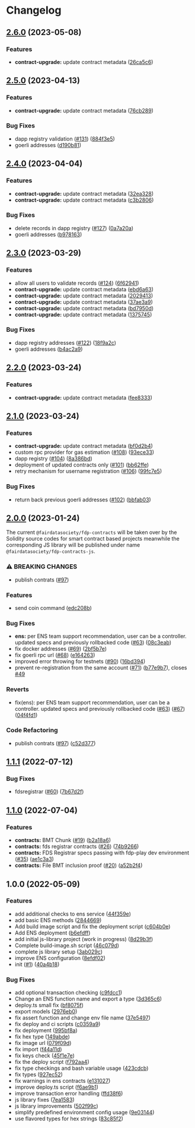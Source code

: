 # Changelog

## [2.6.0](https://github.com/fairDataSociety/fdp-contracts/compare/fdp-contracts-main-v2.5.0...fdp-contracts-main-v2.6.0) (2023-05-08)


### Features

* **contract-upgrade:** update contract metadata ([26ca5c6](https://github.com/fairDataSociety/fdp-contracts/commit/26ca5c695565091cacf8f08acb11809dfcd82692))

## [2.5.0](https://github.com/fairDataSociety/fdp-contracts/compare/fdp-contracts-main-v2.4.0...fdp-contracts-main-v2.5.0) (2023-04-13)


### Features

* **contract-upgrade:** update contract metadata ([76cb289](https://github.com/fairDataSociety/fdp-contracts/commit/76cb289a975e9745c67762e0b306967ec61ca9d5))


### Bug Fixes

* dapp registry validation ([#131](https://github.com/fairDataSociety/fdp-contracts/issues/131)) ([884f3e5](https://github.com/fairDataSociety/fdp-contracts/commit/884f3e545752ce7a53316377d7ef9c3b8acdc71b))
* goerli addresses ([d190b81](https://github.com/fairDataSociety/fdp-contracts/commit/d190b8120a95289b52c8d76a8fd93aa6aa68e213))

## [2.4.0](https://github.com/fairDataSociety/fdp-contracts/compare/fdp-contracts-main-v2.3.0...fdp-contracts-main-v2.4.0) (2023-04-04)


### Features

* **contract-upgrade:** update contract metadata ([32ea328](https://github.com/fairDataSociety/fdp-contracts/commit/32ea3285d9b038117f5f8f462ca782201a0b1073))
* **contract-upgrade:** update contract metadata ([c3b2806](https://github.com/fairDataSociety/fdp-contracts/commit/c3b2806adb3e1c6235b2e9c46509e9b42aa819be))


### Bug Fixes

* delete records in dapp registry ([#127](https://github.com/fairDataSociety/fdp-contracts/issues/127)) ([0a7a20a](https://github.com/fairDataSociety/fdp-contracts/commit/0a7a20a62db74bf0167709bdd77890edc1f8a014))
* goerli addresses ([b978163](https://github.com/fairDataSociety/fdp-contracts/commit/b978163a6926b6bb92101f627d0bcbab594172ff))

## [2.3.0](https://github.com/fairDataSociety/fdp-contracts/compare/fdp-contracts-main-v2.2.0...fdp-contracts-main-v2.3.0) (2023-03-29)


### Features

* allow all users to validate records ([#124](https://github.com/fairDataSociety/fdp-contracts/issues/124)) ([6f62941](https://github.com/fairDataSociety/fdp-contracts/commit/6f62941a7efe592c11e9eb67331a056d0289051e))
* **contract-upgrade:** update contract metadata ([ebd6a63](https://github.com/fairDataSociety/fdp-contracts/commit/ebd6a63e31d447d9de93cd69332530f745fcde95))
* **contract-upgrade:** update contract metadata ([2029413](https://github.com/fairDataSociety/fdp-contracts/commit/20294130487d5baf9bca4a66fcf708c0487275a3))
* **contract-upgrade:** update contract metadata ([37ae3a9](https://github.com/fairDataSociety/fdp-contracts/commit/37ae3a964fa72c65f811cbdf86dc848ebd301519))
* **contract-upgrade:** update contract metadata ([bd7950d](https://github.com/fairDataSociety/fdp-contracts/commit/bd7950d0bb2ff606af734101f42291c4299662bd))
* **contract-upgrade:** update contract metadata ([1375745](https://github.com/fairDataSociety/fdp-contracts/commit/1375745d3cc1d648c1014bbcfde66e7490f576fe))


### Bug Fixes

* dapp registry addresses ([#122](https://github.com/fairDataSociety/fdp-contracts/issues/122)) ([18f9a2c](https://github.com/fairDataSociety/fdp-contracts/commit/18f9a2cabbaec5742d12d8ec10acfe25397d39d3))
* goerli addresses ([b4ac2a9](https://github.com/fairDataSociety/fdp-contracts/commit/b4ac2a902b0fa238ad7b370ba5790daaf3c8f432))

## [2.2.0](https://github.com/fairDataSociety/fdp-contracts/compare/fdp-contracts-main-v2.1.0...fdp-contracts-main-v2.2.0) (2023-03-24)


### Features

* **contract-upgrade:** update contract metadata ([fee8333](https://github.com/fairDataSociety/fdp-contracts/commit/fee83338878e5d39d6d88e06ddd0dc17b25a4c6d))

## [2.1.0](https://github.com/fairDataSociety/fdp-contracts/compare/fdp-contracts-main-v2.0.0...fdp-contracts-main-v2.1.0) (2023-03-24)


### Features

* **contract-upgrade:** update contract metadata ([bf0d2b4](https://github.com/fairDataSociety/fdp-contracts/commit/bf0d2b4d71c95116302eac580a72e48d17d587c1))
* custom rpc provider for gas estimation ([#108](https://github.com/fairDataSociety/fdp-contracts/issues/108)) ([93ece33](https://github.com/fairDataSociety/fdp-contracts/commit/93ece33f09d72b9c8a96d747188de8e35aac2608))
* dapp registry ([#104](https://github.com/fairDataSociety/fdp-contracts/issues/104)) ([8a386bd](https://github.com/fairDataSociety/fdp-contracts/commit/8a386bda6c1019ed9d1fac777dc6e40fcc1591cb))
* deployment of updated contracts only ([#101](https://github.com/fairDataSociety/fdp-contracts/issues/101)) ([bb62ffe](https://github.com/fairDataSociety/fdp-contracts/commit/bb62ffe465a94df767cb140eae79b12e8a5b629d))
* retry mechanism for username registration ([#106](https://github.com/fairDataSociety/fdp-contracts/issues/106)) ([99fc7e5](https://github.com/fairDataSociety/fdp-contracts/commit/99fc7e5c0045eac2d6dbd6b704ad7f946723816a))


### Bug Fixes

* return back previous goerli addresses ([#102](https://github.com/fairDataSociety/fdp-contracts/issues/102)) ([bbfab03](https://github.com/fairDataSociety/fdp-contracts/commit/bbfab03ce882297c4bb325a65f7ecceb090cc97d))

## [2.0.0](https://github.com/fairDataSociety/fdp-contracts/compare/fdp-contracts-main-v1.1.1...fdp-contracts-main-v2.0.0) (2023-01-24)

The current `@fairdatasociety/fdp-contracts` will be taken over by the Solidity source codes for smart contract based projects meanwhile the corresponding JS library will be published under name `@fairdatasociety/fdp-contracts-js`.


### ⚠ BREAKING CHANGES

* publish contrats ([#97](https://github.com/fairDataSociety/fdp-contracts/issues/97))

### Features

* send coin command ([edc208b](https://github.com/fairDataSociety/fdp-contracts/commit/edc208ba8f863176e164cd18bbd0388b73a70cf6))


### Bug Fixes

* **ens:** per ENS team support recommendation, user can be a controller. updated specs and previously rollbacked code ([#63](https://github.com/fairDataSociety/fdp-contracts/issues/63)) ([08c3eab](https://github.com/fairDataSociety/fdp-contracts/commit/08c3eab91c446f9365325d12644b9583b2646a76))
* fix docker addresses ([#69](https://github.com/fairDataSociety/fdp-contracts/issues/69)) ([2bf5b7e](https://github.com/fairDataSociety/fdp-contracts/commit/2bf5b7e8969bf3505c96518e13f6f78dc0f5fc4f))
* fix goerli rpc url ([#68](https://github.com/fairDataSociety/fdp-contracts/issues/68)) ([e164263](https://github.com/fairDataSociety/fdp-contracts/commit/e164263c3876c4d5d7ba2672bc9a8125958087c4))
* improved error throwing for testnets ([#90](https://github.com/fairDataSociety/fdp-contracts/issues/90)) ([16bd394](https://github.com/fairDataSociety/fdp-contracts/commit/16bd39429d5d30065cf2c5f99e7296a72c109a01))
* prevent re-registration from the same account ([#71](https://github.com/fairDataSociety/fdp-contracts/issues/71)) ([b77e9b7](https://github.com/fairDataSociety/fdp-contracts/commit/b77e9b7053303ecb5d229ffe76cfebc7af4a423e)), closes [#49](https://github.com/fairDataSociety/fdp-contracts/issues/49)


### Reverts

* fix(ens): per ENS team support recommendation, user can be a controller. updated specs and previously rollbacked code ([#63](https://github.com/fairDataSociety/fdp-contracts/issues/63)) ([#67](https://github.com/fairDataSociety/fdp-contracts/issues/67)) ([04f4fd1](https://github.com/fairDataSociety/fdp-contracts/commit/04f4fd1a8fc479778bb7761dafc15a98ad13953e))


### Code Refactoring

* publish contrats ([#97](https://github.com/fairDataSociety/fdp-contracts/issues/97)) ([c52d377](https://github.com/fairDataSociety/fdp-contracts/commit/c52d3772861f4ddce25d6b0794c1761ab052388e))

## [1.1.1](https://github.com/fairDataSociety/fdp-contracts/compare/fdp-contracts-main-v1.1.0...fdp-contracts-main-v1.1.1) (2022-07-12)


### Bug Fixes

* fdsregistrar ([#60](https://github.com/fairDataSociety/fdp-contracts/issues/60)) ([7b67d2f](https://github.com/fairDataSociety/fdp-contracts/commit/7b67d2fd3d5f408e10c1ba6f44c83c242a158c3e))

## [1.1.0](https://github.com/fairDataSociety/fdp-contracts/compare/v1.0.0...v1.1.0) (2022-07-04)


### Features

* **contracts:** BMT Chunk  ([#19](https://github.com/fairDataSociety/fdp-contracts/issues/19)) ([b2a18a6](https://github.com/fairDataSociety/fdp-contracts/commit/b2a18a6a298fc07294f785187dacf3ff8ba590df))
* **contracts:** fds registrar contracts ([#26](https://github.com/fairDataSociety/fdp-contracts/issues/26)) ([74b9266](https://github.com/fairDataSociety/fdp-contracts/commit/74b9266ddede0c37f05719115f037aab33f33827))
* **contracts:** FDS Registrar specs passing with fdp-play dev environment ([#35](https://github.com/fairDataSociety/fdp-contracts/issues/35)) ([ae1c3a3](https://github.com/fairDataSociety/fdp-contracts/commit/ae1c3a3efa52377ee1fb5dbae21ce6ff69108ce5))
* **contracts:** File BMT inclusion proof ([#20](https://github.com/fairDataSociety/fdp-contracts/issues/20)) ([a52b2f4](https://github.com/fairDataSociety/fdp-contracts/commit/a52b2f4819371b17d4bf6f3818076917b1ae0782))

## 1.0.0 (2022-05-09)


### Features

* add additional checks to ens service ([44f359e](https://github.com/fairDataSociety/fdp-contracts/commit/44f359e42d311e8c21432fbf791b81c30184037f))
* add basic ENS methods ([2844669](https://github.com/fairDataSociety/fdp-contracts/commit/2844669ffd8429be1f47f7505542bec63c23cc15))
* Add build image script and fix the deployment script ([c604b0e](https://github.com/fairDataSociety/fdp-contracts/commit/c604b0e9e9adca515cd1d6645c3580e968383214))
* Add ENS deployment ([b6efdff](https://github.com/fairDataSociety/fdp-contracts/commit/b6efdff988bb0d033f57f9dd5a7e024ca0273210))
* add initial js-library project (work in progress) ([8d29b3f](https://github.com/fairDataSociety/fdp-contracts/commit/8d29b3f1b5d6bc067db682374c793eadb6fb12ba))
* Complete build-image.sh script ([46c079d](https://github.com/fairDataSociety/fdp-contracts/commit/46c079d0a278cee40bc9e39f6bf9c79d13caea94))
* complete js library setup ([3ab029c](https://github.com/fairDataSociety/fdp-contracts/commit/3ab029c8663f9d0f879f1a64afd2b9c3acfc70bc))
* improve ENS configuration ([8efdf02](https://github.com/fairDataSociety/fdp-contracts/commit/8efdf02c3c32d3936460fe6de5868c78f6ab3f39))
* init ([#1](https://github.com/fairDataSociety/fdp-contracts/issues/1)) ([40a4b18](https://github.com/fairDataSociety/fdp-contracts/commit/40a4b18e6a6ce6d7a3e1dac0544207745b7a4136))


### Bug Fixes

* add optional transaction checking ([c9fdcc1](https://github.com/fairDataSociety/fdp-contracts/commit/c9fdcc144e3fe08da3b705946cf0d82b454ba34e))
* Change an ENS function name and export a type ([3d365c6](https://github.com/fairDataSociety/fdp-contracts/commit/3d365c634a997c803f78ab08eea6f04b2d46047d))
* deploy.ts small fix ([bf8075f](https://github.com/fairDataSociety/fdp-contracts/commit/bf8075fa8d6be3e40f3c30508cdb6d55ed885966))
* export models ([2976eb0](https://github.com/fairDataSociety/fdp-contracts/commit/2976eb0980cb2c3833cd25fbf98d021062da6209))
* fix assert function and change env file name ([37e5497](https://github.com/fairDataSociety/fdp-contracts/commit/37e5497c6899b5fb352ca5f7d27fffc3968115cd))
* fix deploy and ci scripts ([c0359a9](https://github.com/fairDataSociety/fdp-contracts/commit/c0359a99282ecc5d8dc9f7c0934e5c259c35ce4b))
* fix deployment ([995bf8a](https://github.com/fairDataSociety/fdp-contracts/commit/995bf8a6e1bed3d5e4c40c3778b880413d888531))
* fix hex type ([149abde](https://github.com/fairDataSociety/fdp-contracts/commit/149abdec1987aa5956a3f689a1136c180fdd3a5a))
* fix image url ([079f09d](https://github.com/fairDataSociety/fdp-contracts/commit/079f09df3256c0a0b48a570ff27526e37dfe2067))
* fix import ([f44a11d](https://github.com/fairDataSociety/fdp-contracts/commit/f44a11de2bc7724468c7ac5273b775a4e9a2cb65))
* fix keys check ([45f1e7e](https://github.com/fairDataSociety/fdp-contracts/commit/45f1e7e9120ee33367afdd351c9b4705cfbd030c))
* fix the deploy script ([f792aa4](https://github.com/fairDataSociety/fdp-contracts/commit/f792aa4e94f275e8a1b50b169ae64c7437dc722f))
* fix type checkings and bash variable usage ([423cdcb](https://github.com/fairDataSociety/fdp-contracts/commit/423cdcb6d22b0c6b2c5bf33061398c2211c8e9b3))
* fix types ([927ec52](https://github.com/fairDataSociety/fdp-contracts/commit/927ec527cc5cda381f4b42e9c5863181ecb45b6d))
* fix warnings in ens contracts ([e131027](https://github.com/fairDataSociety/fdp-contracts/commit/e13102744688d7d897b716971be070e76acce083))
* improve deploy.ts script ([f6ae9b1](https://github.com/fairDataSociety/fdp-contracts/commit/f6ae9b14be3fcec0d8f5509d7b71bc5cbefa9cc6))
* improve transaction error handling ([ffd38f6](https://github.com/fairDataSociety/fdp-contracts/commit/ffd38f6285d8b9771049ab2d3d8f3c69f74a1316))
* js library fixes ([7ea1583](https://github.com/fairDataSociety/fdp-contracts/commit/7ea1583f4f4a8a9aac6375a221ca4f6f7536e251))
* js library improvements ([502f99c](https://github.com/fairDataSociety/fdp-contracts/commit/502f99c80508295795e5986fcc1fb0bcf82f0524))
* simplify predefined environment config usage ([9e03144](https://github.com/fairDataSociety/fdp-contracts/commit/9e031441a0ec0c28621d1d657a1909950c7f1e06))
* use flavored types for hex strings ([83c85f2](https://github.com/fairDataSociety/fdp-contracts/commit/83c85f28fcb38c46f68ba54cdd600f4902d69615))
